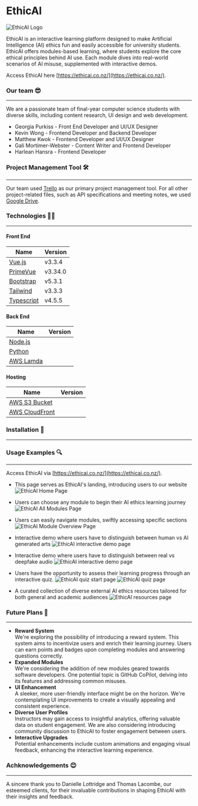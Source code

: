 # EthicAI #
![EthicAI Logo](https://raw.githubusercontent.com/uoa-compsci399-s2-2023/capstone-project-team-28/dev/markdown/logo_trim.png?token=GHSAT0AAAAAACIYFKKPUGY5GMUUBBWPK3IKZJTX5LA)

EthicAI is an interactive learning platform designed to make Artificial Intelligence (AI) ethics fun and easily accessible for university students. EthicAI offers modules-based learning, where students explore the core ethical principles behind AI use. Each module dives into real-world scenarios of AI misuse, supplemented with interactive demos. 

Access EthicAI here [https://ethicai.co.nz/](https://ethicai.co.nz/).

### Our team 😎
***
We are a passionate team of final-year computer science students with diverse skills, including content research, UI design and web development. 

* Georgia Purkiss - Front End Developer and UI/UX Designer
* Kevin Wong - Frontend Developer and Backend Developer
* Matthew Kwok  - Frontend Developer and UI/UX Designer
* Gali Mortimer-Webster - Content Writer and Frontend Developer
* Harlean Hansra - Frontend Developer

### Project Management Tool 🛠️ ###
***
Our team used [Trello](https://trello.com/home) as our primary project management tool. For all other project-related files, such as API specifications and meeting notes, we used [Google Drive](https://drive.google.com). 

### Technologies  👨‍💻
***

#### Front End ####
Name | Version
------------- | -------------
[Vue.js](https://vuejs.org/) | v3.3.4
[PrimeVue](https://primevue.org/) | v3.34.0
[Bootstrap](https://getbootstrap.com/) | v5.3.1
[Tailwind](https://tailwindcss.com/) | v3.3.3
[Typescript](https://www.typescriptlang.org/) | v4.5.5


#### Back End ####
Name | Version
------------- | -------------
[Node.js](https://nodejs.org/en) |
[Python](https://www.google.com/search?q=pytho&oq=pytho&gs_lcrp=EgZjaHJvbWUyBggAEEUYOTIGCAEQRRg7MgYIAhBFGDsyCQgDECMYJxiKBTIKCAQQABixAxiABDIGCAUQRRg9MgYIBhBFGDwyBggHEEUYPdIBCDE3NDlqMGo0qAIAsAIA&sourceid=chrome&ie=UTF-8) |
[AWS Lamda](https://aws.amazon.com/lambda/) |


#### Hosting ####
Name | Version
------------- | -------------
[AWS S3 Bucket](https://aws.amazon.com/s3/) |
[AWS CloudFront](https://aws.amazon.com/cloudfront/) |


### Installation 📖
***


### Usage Examples 🔍
***
Access EthicAI via [https://ethicai.co.nz/](https://ethicai.co.nz/).
* This page serves as EthicAI's landing, introducing users to our website
![EthicAI Home Page](https://raw.githubusercontent.com/uoa-compsci399-s2-2023/capstone-project-team-28/dev/markdown/home.png?token=GHSAT0AAAAAACIYFKKOBQVITEQHU5JI5DKCZJTX4OA) 

* Users can choose any module to begin their AI ethics learning journey
![EthicAI All Modules Page](https://raw.githubusercontent.com/uoa-compsci399-s2-2023/capstone-project-team-28/dev/markdown/all-modules.png?token=GHSAT0AAAAAACIYFKKPXIJYIMU2O24WVPEKZJTX52Q)

* Users can easily navigate modules, swiftly accessing specific sections
![EthicAI Module Overview Page](https://raw.githubusercontent.com/uoa-compsci399-s2-2023/capstone-project-team-28/dev/markdown/module-overview.png?token=GHSAT0AAAAAACIYFKKPI4TNDKALMBT2FKGEZJTX7WA)

* Interactive demo where users have to distinguish between human vs AI generated arts
![EthicAI interactive demo page](https://raw.githubusercontent.com/uoa-compsci399-s2-2023/capstone-project-team-28/dev/markdown/dall-e-demo.png?token=GHSAT0AAAAAACIYFKKPJC5VRYXWFUMUS7BQZJTYBCQ)

* Interactive demo where users have to distinguish between real vs deepfake audio
![EthicAI interactive demo page](https://raw.githubusercontent.com/uoa-compsci399-s2-2023/capstone-project-team-28/dev/markdown/deepfakes-demo.png?token=GHSAT0AAAAAACIYFKKO66KAQEMHUUOAVBGKZJTYDDA)

* Users have the opportunity to assess their learning progress through an interactive quiz.
![EthicAI quiz start page](https://raw.githubusercontent.com/uoa-compsci399-s2-2023/capstone-project-team-28/dev/markdown/quiz-start.png?token=GHSAT0AAAAAACIYFKKO3H25MGIP2MKNDFVKZJTYD4Q)
![EthicAI quiz page](https://raw.githubusercontent.com/uoa-compsci399-s2-2023/capstone-project-team-28/dev/markdown/quiz-example.png?token=GHSAT0AAAAAACIYFKKPOFYCAP3H2MTZPLDMZJTYLPA)

* A curated collection of diverse external AI ethics resources tailored for both general and academic audiences
![EthicAI resources page](https://raw.githubusercontent.com/uoa-compsci399-s2-2023/capstone-project-team-28/dev/markdown/resources.png?token=GHSAT0AAAAAACIYFKKPVE4UVU532ZBJJVM6ZJTYPIA)


### Future Plans 🚀
***
* **Reward System**\
We're exploring the possibility of introducing a reward system. This system aims to incentivize users and enrich their learning journey. Users can earn points and badges upon completing modules and answering questions correctly.
* **Expanded Modules**\
We're considering the addition of new modules geared towards software developers. One potential topic is GitHub CoPilot, delving into its features and addressing common misuses. 
* **UI Enhancement**\
A sleeker, more user-friendly interface might be on the horizon. We're contemplating UI improvements to create a visually appealing and consistent experience. 
* **Diverse User Profiles**\
Instructors may gain access to insightful analytics, offering valuable data on student engagement. We are also considering introducing community discussion to EthicAI to foster engagement between users.
* **Interactive Upgrades**\
Potential enhancements include custom animations and engaging visual feedback, enhancing the interactive learning experience.

### Achknowledgements 😊
***
A sincere thank you to Danielle Lottridge and Thomas Lacombe, our esteemed clients, for their invaluable contributions in shaping EthicAI with their insights and feedback.










